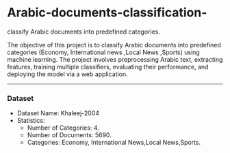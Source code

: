 # Arabic-documents-classification-
 classify Arabic documents into predefined categories.

The objective of this project is to classify Arabic documents into predefined categories (Economy, International news ,Local News ,Sports) using machine learning. The project involves preprocessing Arabic text, extracting features, training multiple classifiers, evaluating their performance, and deploying the model via a web application.
________________________________________
### Dataset
- Dataset Name: Khaleej-2004
- Statistics: 
  - Number of Categories: 4.
  - Number of Documents: 5690.
  - Categories: Economy, International News,Local News,Sports.

